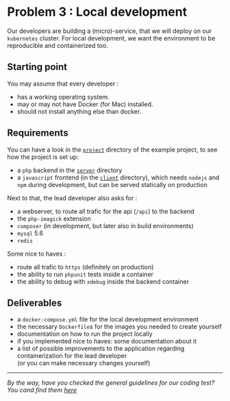 # Problem 3 : Local development

Our developers are building a (micro)-service, that we will deploy on our `kubernetes` cluster. For local development,
we want the environment to be reproducible and containerized too.

## Starting point

You may assume that every developer :

- has a working operating system.
- may or may not have Docker (for Mac) installed.
- should not install anything else than docker.

## Requirements

You can have a look in the [`project`](./problem-3) directory of the example project, to see how the project is set up:

- a `php` backend in the [`server`](./problem-3/server) directory
- a `javascript` frontend (in the [`client`](./problem-3/client) directory), which needs `nodejs` and `npm` during
  development, but can be served statically on production

Next to that, the lead developer also asks for :

- a webserver, to route all trafic for the api (`/api`) to the backend
- the `php-imagick` extension
- `composer` (in development, but later also in build environments)
- `mysql` 5.6
- `redis`

Some nice to haves :

- route all trafic to `https` (definitely on production)
- the ability to run `phpunit` tests inside a container
- the ability to debug with `xdebug` inside the backend container

## Deliverables

- a `docker-compose.yml` file for the local development environment
- the necessary `Dockerfile`s for the images you needed to create yourself
- documentation on how to run the project locally
- if you implemented nice to haves: some documentation about it
- a list of possible improvements to the application regarding containerization for the lead developer  
  (or you can make necessary changes yourself)

---

_By the way, have you checked the general guidelines for our coding test? You cand find them [here](./README.md)_